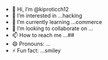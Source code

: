 - 👋 Hi, I’m @kiproticch12
- 👀 I’m interested in ...hacking
- 🌱 I’m currently learning ...commerce
- 💞️ I’m looking to collaborate on ...
- 📫 How to reach me ...##
- 😄 Pronouns: ...
- ⚡ Fun fact: ...smiley

<!---
kiproticch12/kiproticch12 is a ✨ special coder ✨ repository because its `README.md` (this file) appears on your GitHub profile.
You can click the Preview link to take a look at your changes.
--->
